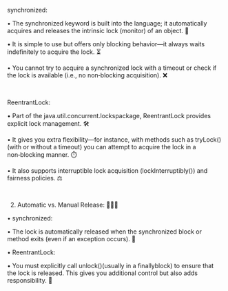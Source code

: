 
synchronized:

• The synchronized keyword is built into the language; it automatically acquires and releases the intrinsic lock (monitor) of an object. 🔄

• It is simple to use but offers only blocking behavior—it always waits indefinitely to acquire the lock. ⏳

• You cannot try to acquire a synchronized lock with a timeout or check if the lock is available (i.e., no non‑blocking acquisition). ❌

‍

ReentrantLock:

• Part of the java.util.concurrent.lockspackage, ReentrantLock provides explicit lock management. 🛠️

• It gives you extra flexibility—for instance, with methods such as tryLock()(with or without a timeout) you can attempt to acquire the lock in a non‑blocking manner. ⏱️

• It also supports interruptible lock acquisition (lockInterruptibly()) and fairness policies. ⚖️

‍‍

2. Automatic vs. Manual Release: 🔄🆚👐

• synchronized:

• The lock is automatically released when the synchronized block or method exits (even if an exception occurs). 🔄

• ReentrantLock:

• You must explicitly call unlock()(usually in a finallyblock) to ensure that the lock is released. This gives you additional control but also adds responsibility. 🔑